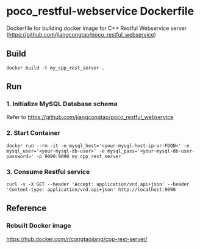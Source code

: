 # poco_restful-webservice Dockerfile
Dockerfile for building docker image for C++ Restful Webservice server (https://github.com/jiangcongtao/poco_restful_webservice)

## Build 

```
docker build -t my_cpp_rest_server .

```

## Run

### 1. Initialize MySQL Database schema

Refer to https://github.com/jiangcongtao/poco_restful_webservice

### 2. Start Container

```
docker run --rm -it -e mysql_host='<your-mysql-host-ip-or-FDQN>' -e mysql_user='<your-mysql-db-user>' -e mysql_pass='<your-mysql-db-user-password>' -p 9090:9090 my_cpp_rest_server

```
### 3. Consume Restful service

```
curl -v -X GET --header 'Accept: application/vnd.api+json' --header 'Content-type: application/vnd.api+json' http://localhost:9090 

```

## Reference

### Rebuilt Docker image

https://hub.docker.com/r/congtaojiang/cpp-rest-server/


